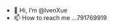 - 👋 Hi, I’m @lvenXue
- 📫 How to reach me ...791769919

<!---
lvenXue/lvenXue is a ✨ special ✨ repository because its `README.md` (this file) appears on your GitHub profile.
You can click the Preview link to take a look at your changes.
--->
